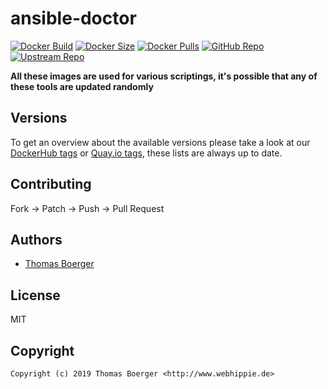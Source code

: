 # ansible-doctor

[![Docker Build](https://github.com/toolhippie/ansible-doctor/workflows/docker/badge.svg)](https://github.com/toolhippie/ansible-doctor/actions?query=workflow%3Adocker) [![Docker Size](https://img.shields.io/docker/image-size/toolhippie/ansible-doctor/latest)](https://hub.docker.com/r/toolhippie/ansible-doctor) [![Docker Pulls](https://img.shields.io/docker/pulls/toolhippie/ansible-doctor)](https://hub.docker.com/r/toolhippie/ansible-doctor) [![GitHub Repo](https://img.shields.io/badge/github-repo-yellowgreen)](https://github.com/toolhippie/ansible-doctor) [![Upstream Repo](https://img.shields.io/badge/upstream-repo-yellow)](https://github.com/thegeeklab/ansible-doctor)

**All these images are used for various scriptings, it's possible that any of these tools are updated randomly**

## Versions

To get an overview about the available versions please take a look at our [DockerHub tags](https://hub.docker.com/r/toolhippie/ansible-doctor/tags/) or [Quay.io tags](https://quay.io/repository/toolhippie/ansible-doctor?tab=tags), these lists are always up to date.

## Contributing

Fork -> Patch -> Push -> Pull Request

## Authors

*  [Thomas Boerger](https://github.com/tboerger)

## License

MIT

## Copyright

```console
Copyright (c) 2019 Thomas Boerger <http://www.webhippie.de>
```
